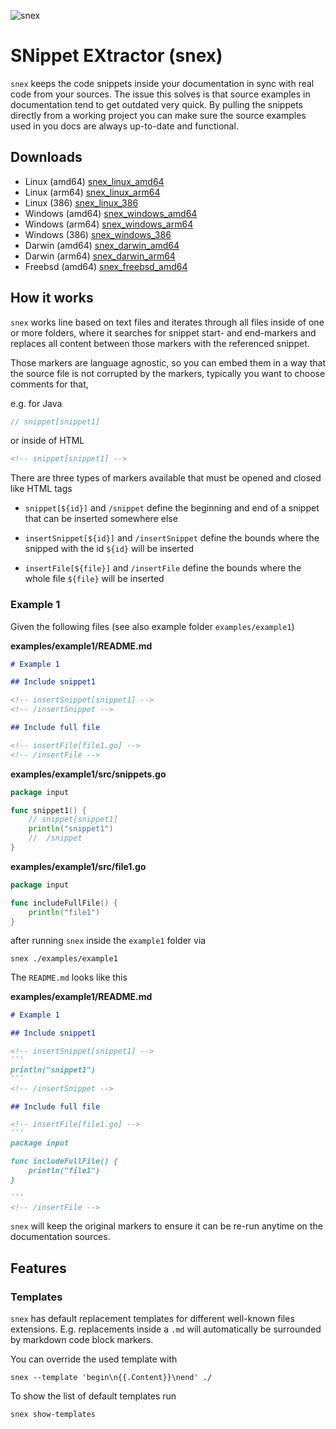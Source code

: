 ![snex](https://github.com/pellepelster/snex/workflows/snex/badge.svg)

# SNippet EXtractor (snex)

`snex` keeps the code snippets inside your documentation in sync with real code from your sources. The issue this solves is that source examples in documentation tend to get outdated very quick. By pulling the snippets directly from a working project you can make sure the source examples used in you docs are always up-to-date and functional.

## Downloads

* Linux (amd64) [snex_linux_amd64](https://github.com/pellepelster/snex/releases/latest/download/snex_linux_amd64)
* Linux (arm64) [snex_linux_arm64](https://github.com/pellepelster/snex/releases/latest/download/snex_linux_arm64)
* Linux (386) [snex_linux_386](https://github.com/pellepelster/snex/releases/latest/download/snex_linux_386)
* Windows (amd64) [snex_windows_amd64](https://github.com/pellepelster/snex/releases/latest/download/snex_windows_amd64)
* Windows (arm64) [snex_windows_arm64](https://github.com/pellepelster/snex/releases/latest/download/snex_windows_arm64)
* Windows (386) [snex_windows_386](https://github.com/pellepelster/snex/releases/latest/download/snex_windows_386)
* Darwin (amd64) [snex_darwin_amd64](https://github.com/pellepelster/snex/releases/latest/download/snex_darwin_amd64)
* Darwin (arm64) [snex_darwin_arm64](https://github.com/pellepelster/snex/releases/latest/download/snex_darwin_arm64)
* Freebsd (amd64) [snex_freebsd_amd64](https://github.com/pellepelster/snex/releases/latest/download/snex_freebsd_amd64)

## How it works

`snex` works line based on text files and iterates through all files inside of one or more folders, where it searches for snippet start- and end-markers and replaces all content between those markers with the referenced snippet.

Those markers are language agnostic, so you can embed them in a way that the source file is not corrupted by the markers, typically you want to choose comments for that, 

e.g. for Java

```java
// snippet[snippet1]
```

or inside of HTML

```html
<!-- snippet[snippet1] -->
```

There are three types of markers available that must be opened and closed like HTML tags

* `snippet[${id}]` and `/snippet` define the beginning and end of a snippet that can be inserted somewhere else

* `insertSnippet[${id}]` and `/insertSnippet` define the bounds where the snipped with the id `${id}` will be inserted

* `insertFile[${file}]` and `/insertFile` define the bounds where the whole file `${file}` will be inserted

### Example 1

Given the following files (see also example folder `examples/example1`)

**examples/example1/README.md**
```markdown
# Example 1

## Include snippet1

<!-- insertSnippet[snippet1] -->
<!-- /insertSnippet -->

## Include full file

<!-- insertFile[file1.go] -->
<!-- /insertFile -->
```

**examples/example1/src/snippets.go**
```go
package input

func snippet1() {
	// snippet[snippet1]
	println("snippet1")
	//  /snippet
}
```

**examples/example1/src/file1.go**
```go
package input

func includeFullFile() {
	println("file1")
}
```

after running `snex` inside the `example1` folder via

```shell
snex ./examples/example1
```

The `README.md` looks like this

**examples/example1/README.md**
````markdown
# Example 1

## Include snippet1

<!-- insertSnippet[snippet1] -->
```
println("snippet1")
```
<!-- /insertSnippet -->

## Include full file

<!-- insertFile[file1.go] -->
```
package input

func includeFullFile() {
    println("file1")
}

```
<!-- /insertFile -->
````

`snex` will keep the original markers to ensure it can be re-run anytime on the documentation sources. 

## Features

### Templates

`snex` has default replacement templates for different well-known files extensions. E.g. replacements inside a `.md` will automatically be surrounded by markdown code block markers.

You can override the used template with

```shell
snex --template 'begin\n{{.Content}}\nend' ./
```

To show the list of default templates run

```shell
snex show-templates
```
